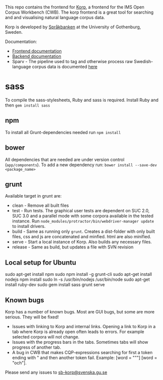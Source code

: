 This repo contains the frontend for [Korp](https://spraakbanken.gu.se/korp), a frontend for the IMS Open Corpus Workbench (CWB). The korp frontend is a great tool for searching and
and visualising natural language corpus data. 

Korp is developed by [Språkbanken](https://spraakbanken.gu.se) at the University of Gothenburg, Sweden. 

Documentation:
- [Frontend documentation](https://spraakbanken.gu.se/eng/research/infrastructure/korp/distribution/frontend)
- [Backend documentation](https://spraakbanken.gu.se/eng/research/infrastructure/korp/distribution/backend)
- Sparv - The pipeline used to tag and otherwise process raw Swedish-language corpus data is documented [here](https://spraakbanken.gu.se/eng/research/infrastructure/korp/distribution/corpuspipeline)

# sass

To compile the sass-stylesheets, Ruby and sass is required. Install Ruby and then `gem install sass`

## npm

To install all Grunt-dependencies needed run `npm install`

## bower

All dependencies that are needed are under version control (`app/components`). To add a new dependency run:
`bower install --save-dev <package_name>`

## grunt

Available target in grunt are:
- clean - Remove all built files
- test - Run tests. The graphical user tests are dependent on SUC 2.0, SUC 3.0 and a parallel mode with some corpora available in the tested instance. Run `node_modules/protractor/bin/webdriver-manager update` to install drivers.
- build - Same as running only `grunt`. Creates a dist-folder with only built files, css and js are concatenated and minfied. html are also minified.
- serve - Start a local instance of Korp. Also builds any necessary files.
- release - Same as build, but updates a file with SVN revision

## Local setup for Ubuntu
sudo apt-get install npm
sudo npm install -g grunt-cli
sudo apt-get install nodejs
npm install
sudo ln -s /usr/bin/nodejs /usr/bin/node
sudo apt-get install ruby-dev
sudo gem install sass
grunt serve

## Known bugs

Korp has a number of known bugs. Most are GUI bugs, but some are more serious. They will be fixed!

- Issues with linking to Korp and internal links. Opening a link to Korp in a tab where Korp is already open often leads to errors. For example selected corpora will not change.
- Issues with the progress bars in the tabs. Sometimes tabs will show progress of another tab.
- A bug in CWB that makes CQP-expressions searching for first a token ending with " and then another token fail. Example: [word = "\""] [word = "och"].

Please send any issues to sb-korp@svenska.gu.se

